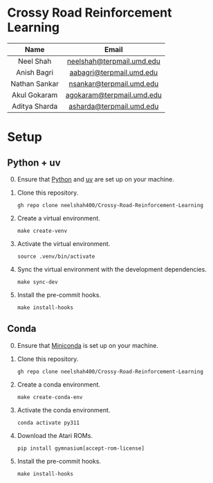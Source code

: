 # Crossy Road Reinforcement Learning

| Name          | Email                     |
| :-----------: | :-----------------------: |
| Neel Shah     | neelshah@terpmail.umd.edu |
| Anish Bagri   | aabagri@terpmail.umd.edu  |
| Nathan Sankar | nsankar@terpmail.umd.edu  |
| Akul Gokaram  | agokaram@terpmail.umd.edu |
| Aditya Sharda | asharda@terpmail.umd.edu  |

# Setup

## Python + uv

0. Ensure that [Python](https://www.python.org/) and [uv](https://github.com/astral-sh/uv) are set up on your machine.

1. Clone this repository.

   ```shell
   gh repo clone neelshah400/Crossy-Road-Reinforcement-Learning
   ```

2. Create a virtual environment.

   ```shell
   make create-venv
   ```

3. Activate the virtual environment.

   ```shell
   source .venv/bin/activate
   ```

4. Sync the virtual environment with the development dependencies.

   ```shell
   make sync-dev
   ```

5. Install the pre-commit hooks.

   ```shell
   make install-hooks
   ```

## Conda

0. Ensure that [Miniconda](https://docs.anaconda.com/free/miniconda/index.html) is set up on your machine.

1. Clone this repository.

   ```shell
   gh repo clone neelshah400/Crossy-Road-Reinforcement-Learning
   ```

2. Create a conda environment.

   ```shell
   make create-conda-env
   ```

3. Activate the conda environment.

   ```shell
   conda activate py311
   ```
4. Download the Atari ROMs.

   ```shell
   pip install gymnasium[accept-rom-license]
   ```

5. Install the pre-commit hooks.

   ```shell
   make install-hooks
   ```
